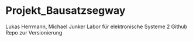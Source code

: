 # Projekt_Bausatzsegway
Lukas Herrmann, Michael Junker Labor für elektronische Systeme 2 Github Repo zur Versionierung
